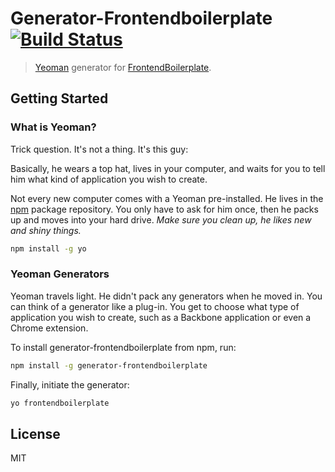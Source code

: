 # Generator-Frontendboilerplate [![Build Status](https://secure.travis-ci.org/newaeonweb/generator-frontendboilerplate.png?branch=master)](https://travis-ci.org/newaeonweb/generator-frontendboilerplate)

> [Yeoman](http://yeoman.io) generator for [FrontendBoilerplate](http://www.frontendboilerplate.com).


## Getting Started

### What is Yeoman?

Trick question. It's not a thing. It's this guy:

Basically, he wears a top hat, lives in your computer, and waits for you to tell him what kind of application you wish to create.

Not every new computer comes with a Yeoman pre-installed. He lives in the [npm](https://npmjs.org) package repository. You only have to ask for him once, then he packs up and moves into your hard drive. *Make sure you clean up, he likes new and shiny things.*

```bash
npm install -g yo
```

### Yeoman Generators

Yeoman travels light. He didn't pack any generators when he moved in. You can think of a generator like a plug-in. You get to choose what type of application you wish to create, such as a Backbone application or even a Chrome extension.

To install generator-frontendboilerplate from npm, run:

```bash
npm install -g generator-frontendboilerplate
```

Finally, initiate the generator:

```bash
yo frontendboilerplate
```

## License

MIT
